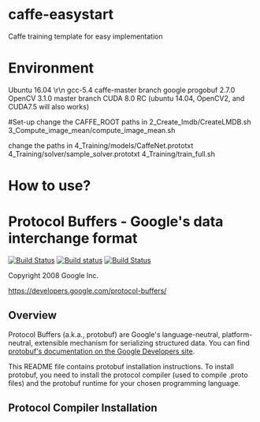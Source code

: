 # caffe-easystart
Caffe training template for easy implementation

# Environment
Ubuntu 16.04 \r\n
gcc-5.4
caffe-master branch
google progobuf 2.7.0
OpenCV 3.1.0 master branch
CUDA 8.0 RC
(ubuntu 14.04, OpenCV2, and CUDA7.5 will also works)

#Set-up
change the CAFFE_ROOT paths in 
2\_Create_lmdb/CreateLMDB.sh
3\_Compute\_image\_mean/compute\_image_mean.sh

change the paths in 
4_Training/models/CaffeNet.prototxt
4_Training/solver/sample_solver.prototxt
4_Training/train_full.sh

# How to use?

Protocol Buffers - Google's data interchange format
===================================================

[![Build Status](https://travis-ci.org/google/protobuf.svg?branch=master)](https://travis-ci.org/google/protobuf) [![Build status](https://ci.appveyor.com/api/projects/status/73ctee6ua4w2ruin?svg=true)](https://ci.appveyor.com/project/protobuf/protobuf) [![Build Status](https://grpc-testing.appspot.com/buildStatus/icon?job=protobuf_branch)](https://grpc-testing.appspot.com/job/protobuf_branch)

Copyright 2008 Google Inc.

https://developers.google.com/protocol-buffers/

Overview
--------

Protocol Buffers (a.k.a., protobuf) are Google's language-neutral,
platform-neutral, extensible mechanism for serializing structured data. You
can find [protobuf's documentation on the Google Developers site](https://developers.google.com/protocol-buffers/).

This README file contains protobuf installation instructions. To install
protobuf, you need to install the protocol compiler (used to compile .proto
files) and the protobuf runtime for your chosen programming language.

Protocol Compiler Installation
------------------------------

